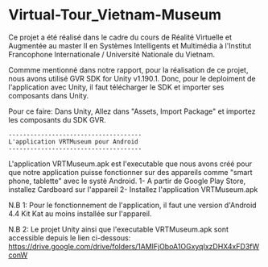 # Virtual-Tour_Vietnam-Museum

Ce projet a été réalisé dans le cadre du cours de Réalité Virtuelle et Augmentée au master II en Systèmes Intelligents et Multimédia à l'Institut Francophone Internationale / Université Nationale du Vietnam.

Commme mentionné dans notre rapport, pour la réalisation de ce projet, nous avons utilisé GVR SDK for Unity v1.190.1. Donc, pour le deploiment de l'application avec Unity, il faut télécharger le SDK et importer ses composants dans Unity.

 Pour ce faire:
    Dans Unity, Allez dans "Assets, Import Package" et importez les composants du SDK GVR.
    
    -------------------------------------
    L'application VRTMuseum pour Android
    -------------------------------------
L'application VRTMuseum.apk est l'executable que nous avons créé pour que notre application puisse fonctionner sur des appareils comme "smart phone, tablette" avec le systè Android.
1- A partir de Google Play Store, installez Cardboard sur l'appareil
2- Installez l'application VRTMuseum.apk

N.B 1: Pour le fonctionnement de l'application, il faut une version d'Android 4.4 Kit Kat au moins installée sur l'appareil.

N.B 2: Le projet Unity ainsi que l'executable VRTMuseum.apk sont accessible depuis le lien ci-dessous:
https://drive.google.com/drive/folders/1AMlFjOboA1OGxyqIxzDHX4xFD3fWconW

